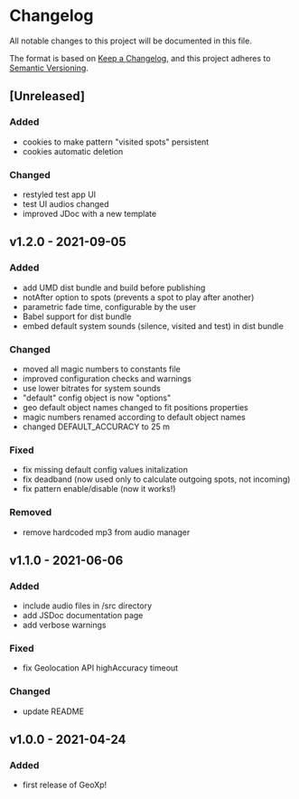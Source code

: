 # Changelog
All notable changes to this project will be documented in this file.

The format is based on [Keep a Changelog](https://keepachangelog.com/en/1.0.0/),
and this project adheres to [Semantic Versioning](https://semver.org/spec/v2.0.0.html).

## [Unreleased]
### Added
* cookies to make pattern "visited spots" persistent
* cookies automatic deletion

### Changed
* restyled test app UI
* test UI audios changed
* improved JDoc with a new template


## **v1.2.0** - 2021-09-05
### Added
* add UMD dist bundle and build before publishing
* notAfter option to spots (prevents a spot to play after another)
* parametric fade time, configurable by the user
* Babel support for dist bundle
* embed default system sounds (silence, visited and test) in dist bundle

### Changed
* moved all magic numbers to constants file
* improved configuration checks and warnings
* use lower bitrates for system sounds
* "default" config object is now "options"
* geo default object names changed to fit positions properties
* magic numbers renamed according to default object names
* changed DEFAULT_ACCURACY to 25 m

### Fixed
* fix missing default config values initalization
* fix deadband (now used only to calculate outgoing spots, not incoming)
* fix pattern enable/disable (now it works!)

### Removed
* remove hardcoded mp3 from audio manager

## **v1.1.0** - 2021-06-06
### Added
* include audio files in /src directory
* add JSDoc documentation page
* add verbose warnings

### Fixed
* fix Geolocation API highAccuracy timeout

### Changed
* update README

## **v1.0.0** - 2021-04-24
### Added
* first release of GeoXp!